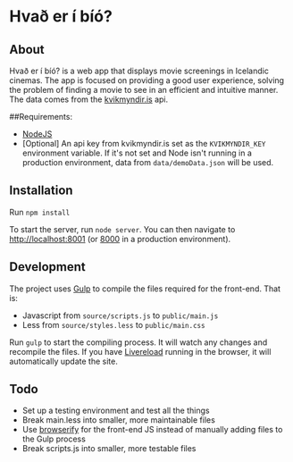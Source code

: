 # Hvað er í bíó?


## About

Hvað er í bíó? is a web app that displays movie screenings in Icelandic cinemas. The app is focused on providing a good user experience, solving the problem of finding a movie to see in an efficient and intuitive manner. The data comes from the [kvikmyndir.is](http://kvikmyndir.is) api.


##Requirements:

- [NodeJS](http://nodejs.org)
- [Optional] An api key from kvikmyndir.is set as the `KVIKMYNDIR_KEY` environment variable. If it's not set and Node isn't running in a production environment, data from `data/demoData.json` will be used.


## Installation

Run `npm install`

To start the server, run `node server`. You can then navigate to [http://localhost:8001](http://localhost:8001) (or [8000](http://localhost:8000) in a production environment).


## Development

The project uses [Gulp](http://gulpjs.com) to compile the files required for the front-end. That is:
- Javascript from `source/scripts.js` to `public/main.js`
- Less from `source/styles.less` to `public/main.css`

Run `gulp` to start the compiling process. It will watch any changes and recompile the files. If you have [Livereload](http://feedback.livereload.com/knowledgebase/articles/86242-how-do-i-install-and-use-the-browser-extensions-) running in the browser, it will automatically update the site.


## Todo

- Set up a testing environment and test all the things
- Break main.less into smaller, more maintainable files
- Use [browserify](http://browserify.org) for the front-end JS instead of manually adding files to the Gulp process
- Break scripts.js into smaller, more testable files
